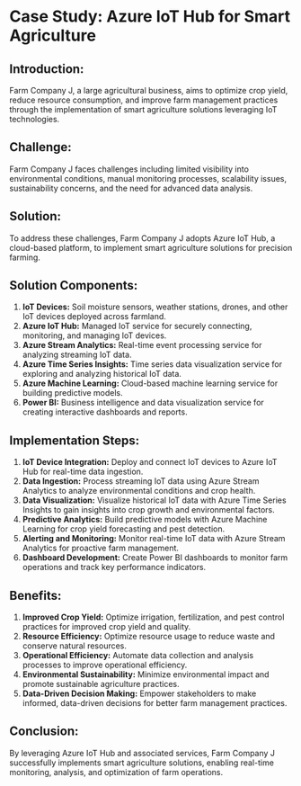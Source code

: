 # Case Study: Azure IoT Hub for Smart Agriculture

## Introduction:
Farm Company J, a large agricultural business, aims to optimize crop yield, reduce resource consumption, and improve farm management practices through the implementation of smart agriculture solutions leveraging IoT technologies.

## Challenge:
Farm Company J faces challenges including limited visibility into environmental conditions, manual monitoring processes, scalability issues, sustainability concerns, and the need for advanced data analysis.

## Solution:
To address these challenges, Farm Company J adopts Azure IoT Hub, a cloud-based platform, to implement smart agriculture solutions for precision farming.

## Solution Components:
1. **IoT Devices:** Soil moisture sensors, weather stations, drones, and other IoT devices deployed across farmland.
2. **Azure IoT Hub:** Managed IoT service for securely connecting, monitoring, and managing IoT devices.
3. **Azure Stream Analytics:** Real-time event processing service for analyzing streaming IoT data.
4. **Azure Time Series Insights:** Time series data visualization service for exploring and analyzing historical IoT data.
5. **Azure Machine Learning:** Cloud-based machine learning service for building predictive models.
6. **Power BI:** Business intelligence and data visualization service for creating interactive dashboards and reports.

## Implementation Steps:
1. **IoT Device Integration:** Deploy and connect IoT devices to Azure IoT Hub for real-time data ingestion.
2. **Data Ingestion:** Process streaming IoT data using Azure Stream Analytics to analyze environmental conditions and crop health.
3. **Data Visualization:** Visualize historical IoT data with Azure Time Series Insights to gain insights into crop growth and environmental factors.
4. **Predictive Analytics:** Build predictive models with Azure Machine Learning for crop yield forecasting and pest detection.
5. **Alerting and Monitoring:** Monitor real-time IoT data with Azure Stream Analytics for proactive farm management.
6. **Dashboard Development:** Create Power BI dashboards to monitor farm operations and track key performance indicators.

## Benefits:
1. **Improved Crop Yield:** Optimize irrigation, fertilization, and pest control practices for improved crop yield and quality.
2. **Resource Efficiency:** Optimize resource usage to reduce waste and conserve natural resources.
3. **Operational Efficiency:** Automate data collection and analysis processes to improve operational efficiency.
4. **Environmental Sustainability:** Minimize environmental impact and promote sustainable agriculture practices.
5. **Data-Driven Decision Making:** Empower stakeholders to make informed, data-driven decisions for better farm management practices.

## Conclusion:
By leveraging Azure IoT Hub and associated services, Farm Company J successfully implements smart agriculture solutions, enabling real-time monitoring, analysis, and optimization of farm operations.
